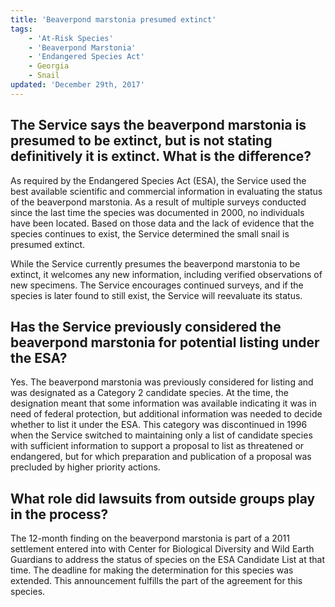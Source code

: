 ```yaml
---
title: 'Beaverpond marstonia presumed extinct'
tags:
    - 'At-Risk Species'
    - 'Beaverpond Marstonia'
    - 'Endangered Species Act'
    - Georgia
    - Snail
updated: 'December 29th, 2017'
---
```


## The Service says the beaverpond marstonia is presumed to be extinct, but is not stating definitively it is extinct. What is the difference?

As required by the Endangered Species Act (ESA), the Service used the best available scientific and commercial information in evaluating the status of the beaverpond marstonia. As a result of multiple surveys conducted since the last time the species was documented in 2000, no individuals have been located. Based on those data and the lack of evidence that the species continues to exist, the Service determined the small snail is presumed extinct.

While the Service currently presumes the beaverpond marstonia to be extinct, it welcomes any new information, including verified observations of new specimens. The Service encourages continued surveys, and if the species is later found to still exist, the Service will reevaluate its
status.

## Has the Service previously considered the beaverpond marstonia for potential listing under the ESA?

Yes. The beaverpond marstonia was previously considered for listing and was designated as a Category 2 candidate species. At the time, the designation meant that some information was available indicating it was in need of federal protection, but additional information was needed to decide whether to list it under the ESA. This category was discontinued in 1996 when the Service switched to maintaining only a list of candidate species with sufficient information to support a proposal to list as threatened or endangered, but for which preparation and publication of a proposal was precluded by higher priority actions.

## What role did lawsuits from outside groups play in the process?

The 12-month finding on the beaverpond marstonia is part of a 2011 settlement entered into with Center for Biological Diversity and Wild Earth Guardians to address the status of species on the ESA Candidate List at that time. The deadline for making the determination for this species was extended. This announcement fulfills the part of the agreement for this species.
